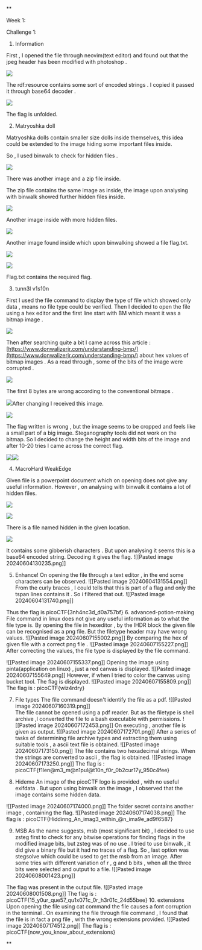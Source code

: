 **

Week 1: 

Challenge 1:

1. Information
    

First , I opened the file through neovim(text editor) and found out that the jpeg header has been modified with photoshop .

![](https://lh7-us.googleusercontent.com/docsz/AD_4nXcpuifNCVci0wMd2P1xUW5vKx-YkgppqTV_0hVB926slaYJlbtvS-pQzr98tHrXufS_iczhH5Qqovqzyx-Er0mRlHkO_ornVIw-hg8ab78QxfkXA1AN87Mt2Es4ZiHdy1UAhL5KM8Ihsu0Gn8hPQ8eT6KxH?key=N3QcwmYrq-KgaYkAvO2Yfw)

The rdf:resource contains some sort of encoded strings . I copied it passed it through base64 decoder .

![](https://lh7-us.googleusercontent.com/docsz/AD_4nXfRzqWyJIJCA-IR0LKAwAhi8da6foUuHvHehN2fMJ0Z_W-JROYGPmy30rAjigjbtbxkLWXHZKz3_UelO-laj7pFFK2uJ8OIPeqFIUKbdoU0Ihygev0r5mAJIldytuaG4WckSLXrXf2yGhphguqyxqzOWpug?key=N3QcwmYrq-KgaYkAvO2Yfw)

The flag is unfolded.

  

2. Matryoshka doll
    

Matryoshka dolls contain smaller size dolls inside themselves, this idea could be extended to the image hiding some important files inside.

So , I used binwalk to check for hidden files . 

![](https://lh7-us.googleusercontent.com/docsz/AD_4nXedkpIgdtwr4QgLr-2HEVfyoZmU_bD46H756AIhzeVcT4YRXMONCwG2G1vm5K4xW-IaJjTJGIoHIUm9B1ng2X3U4YvOZvwqLgrv1ZXnvuZfj2rNDszN3h9Mnx5GOKbbLGc9ru0WkcEY9xsWVqPkC3KFWiiB?key=N3QcwmYrq-KgaYkAvO2Yfw)

There was another image and a zip file inside.

The zip file contains the same image as inside, the image upon analysing with binwalk showed further hidden files inside.

![](https://lh7-us.googleusercontent.com/docsz/AD_4nXfnB2A5n47PCDDLRv2kwbVzSnYHozfv3W-adQi_JKmOT5c15FeH_pBeWcXzdGVMnmf4qer3O3GC7jii2pUVlLY0uw8oBmy9nJM5AKeqZ3esp_cix-y1wDTSJX5uAHAT_B9l_g15TcST-WBonKh9r88fDjs?key=N3QcwmYrq-KgaYkAvO2Yfw)

Another image inside with more hidden files.

![](https://lh7-us.googleusercontent.com/docsz/AD_4nXe4rvyQERVDeEP9995shYfR2hKyXCX7oavkPY9sihLyUWK4zyzuorXmSLStOwmuvIQoDxERiBDxBouh9_ESf5lpRyDetJjN7TX32RgQnM4y6se47YUTwyZQJkyQY9mV4TmSMLLY7HKC_uxsK_I_wRTcgaE5?key=N3QcwmYrq-KgaYkAvO2Yfw)

Another image found inside which upon binwalking showed a file flag.txt.

![](https://lh7-us.googleusercontent.com/docsz/AD_4nXeOJHS3Aq7BRWneZDEIChjvAaBfTpM-gO5P0l51cnvww61hohlQe2W0F91ly9-KR6RBDDr0P35ivLvPNBkeKw5J7442MRQzRujHeUeUsyWYyRggfYglyp4tWUBAx10ato-CcGl5Okg2KepwBzKR_p_LPxDM?key=N3QcwmYrq-KgaYkAvO2Yfw)

![](https://lh7-us.googleusercontent.com/docsz/AD_4nXeTx3Anm_ghYshUY9wG-Cbb2WFz-6T1MRo96yDGlHuGO4ZZ2GOkMMIjds_iea0WXwzvr1qBOlBpRJMkJVigNhpGSvCTAkQ9USIdTTOFgHlxJUInT8jnx8mTEPivWFt17Flbu3evAVBXV5hL8tXlYYiYmnh-?key=N3QcwmYrq-KgaYkAvO2Yfw)

Flag.txt contains the required flag.

  

3. tunn3l v1s10n
    

First I used the file command to display the type of file which showed only data , means no file type could be verified. Then I decided to open the file using a hex editor and the first line start with BM which meant it was a bitmap image .

![](https://lh7-us.googleusercontent.com/docsz/AD_4nXedAamxGpISCb98cgbXqK5Ck4GdyUfvZt-OpBmXMtjFPs3G__yu3LR4yZnVfV7fALlXbYqIN7ttaCwWXFoPm-0y0h0KTt-AugWe_s58ECXDt5UIRLg6TxlkkOKgHLYPsflimkB_fp9hQJ7KtAhxQf0NXD8?key=N3QcwmYrq-KgaYkAvO2Yfw)

Then after searching quite a bit I came across this article : [https://www.donwalizerjr.com/understanding-bmp/](https://www.donwalizerjr.com/understanding-bmp/) about hex values of bitmap images . As a read through , some of the bits of the image were corrupted .

![](https://lh7-us.googleusercontent.com/docsz/AD_4nXcMgTE6NbGz2g909zq6gMaHgQt_Z_ogggn4EkuNUZi1j2qjOf28lEEq0iWdR0-G-G3-4bOhscmwBktzY8iejwm-M018PYS-dfrnybnCPtLInuaZMvme99uWFWQIQeN0QPmbmYNez43Csg87dSvJjfOWbvM?key=N3QcwmYrq-KgaYkAvO2Yfw)

The first 8 bytes are wrong according to the conventional bitmaps .

![](https://lh7-us.googleusercontent.com/docsz/AD_4nXc8ogt8aHslARxggMKGprNE6DsVAUu2aT2dMK4yAOGl-KQ69xoVDDyfoNA0z7O7ORjrXNs6GGdXmTIEYSZb7Q8aauRmjI2vCGxIQnx1fA7XGLqslOVOfrvSSLr43qUKgqornKXZHBjl4PeXZOYD2xhb5dM?key=N3QcwmYrq-KgaYkAvO2Yfw)After changing I received this image. 

![](https://lh7-us.googleusercontent.com/docsz/AD_4nXfEEXwGQAYhH5b-asM7kGkkSlyfGILuUKaKwCqklV2_2HXCbpyZkdCEQwjDj4sB_eYe6i8eKLoKmyvoWAjmtyv-3GZHeWLmN2qtTUWK-HQxuEwUSscLme-4CiJn9efYhrhEoMU53qW0arG7e5oZL5YeODU?key=N3QcwmYrq-KgaYkAvO2Yfw)

The flag written is wrong , but the image seems to be cropped and feels like a small part of a big image. Steganography tools did not work on the bitmap. So I decided to change the height and width bits of the image and after 10-20 tries I came across the correct flag.

![](https://lh7-us.googleusercontent.com/docsz/AD_4nXe-cuFAc1wMzL9OcLWpWOtgQV8CR7N_Sy5_PwcBHHPz-OkLkf6oclfF3hR0IRQ30-pzC7Ksnfzezg-qcUE0nKWMryc5RvJ7sRI_nuJHbU6pyIAbBOinSwh8d0Cm-2yfwaTycokvLXl6iSgxujVlGl1DNzRf?key=N3QcwmYrq-KgaYkAvO2Yfw)![](https://lh7-us.googleusercontent.com/docsz/AD_4nXfUy-1LvHgI9-vPLLxLlGuYPFeUavMTqDUsdaivbC3A63i9MqKY33clRzPR0M_ccXS31zczdPf_2KO1o244hNr_RzR58nG6EFal0qDochbuByo1iRFhIAXH6Ofg4IWvQ_ABdjILdXVPgSRlYZYR3SeFhZQx?key=N3QcwmYrq-KgaYkAvO2Yfw)

  

4. MacroHard WeakEdge
    

Given file is a powerpoint document which on opening does not give any useful information. However , on analysing with binwalk it contains a lot of hidden files.

![](https://lh7-us.googleusercontent.com/docsz/AD_4nXd4BRoUfCPe7FRQRQMYM9s1_1yirZ1wb2RXo_ISYsK3DzD0hk5Pf1i50WyAQ6gyJhAHyUH-AYmRsLXDv4QFKwQYZpKh0xlhuJ27-iOTZ09qdzszlaHGYvbU3cPwiLve680MmBdSydb2BGJ4TORjMLWfnddi?key=N3QcwmYrq-KgaYkAvO2Yfw)

![](https://lh7-us.googleusercontent.com/docsz/AD_4nXf0pdZEzIW-rJxlrpy5s6ggEfNbyIcQnJf6aIvDFMO0m8Juc6Or8vM524EkCDx0rxV9GP3ITANXoUKhDRJqf5dJ1T-UmMPpl7SVbzerUh2B3xD_lP_5Ey5m4XTC1VTq2VelAFEZYf3rlE0ZPvW44sJSsEo?key=N3QcwmYrq-KgaYkAvO2Yfw)

There is a file named hidden in the given location.

![](https://lh7-us.googleusercontent.com/docsz/AD_4nXcVfkOWyhAJbFIe8uPkb4mVQtVvBKWuYoyjkZg1eR6RVNNCod4cC-aWIt9aFmuFOVO7fN9w8IV7hwtqqYBTWK9QALSChuogg5TO7pes1uW8q6FBd3xdoHErHcoeAUEVtaWhp7Hy1Pai2uK9vVxsbooeeivG?key=N3QcwmYrq-KgaYkAvO2Yfw)

It contains some gibberish characters . But upon analysing it seems this is a base64 encoded string. Decoding it gives the flag.
![[Pasted image 20240604130235.png]]

5. Enhance!
On opening the file through a text editor , in the end some characters can be observed.
![[Pasted image 20240604131554.png]]
 From the curly braces , I could tells that this is part of a flag and only the tspan lines contains it . So i filtered that out.
 ![[Pasted image 20240604131740.png]]

 Thus the flag is picoCTF{3nh4nc3d_d0a757bf}
6. advanced-potion-making
File command in linux does not give any useful information as to what the file type is.
By opening the file in hexeditor , by the IHDR block the given file can be recognised as a png file. But the  filetype header may have wrong values.
![[Pasted image 20240607155002.png]]
By comparing the hex of given file with a correct png file .
 ![[Pasted image 20240607155227.png]]
After correcting the values, the file type is displayed by the file command.

![[Pasted image 20240607155337.png]]
Opening the image using pinta(application on linux) , just a red canvas is displayed.
![[Pasted image 20240607155649.png]]
However, if when I tried to color the canvas using bucket tool. The flag is displayed.
![[Pasted image 20240607155809.png]]
The flag is : picoCTF{wiz4rdry}
	
7. File types
The file command doesn't identify the file as a pdf.
![[Pasted image 20240607160319.png]]				
The file cannot be opened using a pdf reader. But as the filetype is shell archive ,I converted the file to a bash executable with permissions.
![[Pasted image 20240607172453.png]]
On executing , another file is given as output.
![[Pasted image 20240607172701.png]]
After a series of tasks of determining file archive types and extracting them using suitable tools , a ascii text file is obtained.
![[Pasted image 20240607173150.png]]
The file contains two hexadecimal strings. When the strings are converted to ascii , the flag is obtained.
![[Pasted image 20240607173250.png]]
The flag is : picoCTF{f1len@m3_m@n1pul@t10n_f0r_0b2cur17y_950c4fee}

8. Hideme
An image of the picoCTF logo is provided , with no useful exifdata . But upon using binwalk on the image , I observed that the image contains some hidden data.

![[Pasted image 20240607174000.png]]
The folder secret contains another image , containing the flag.
![[Pasted image 20240607174038.png]]
The flag is : picoCTF{Hiddinng_An_imag3_within_@n_ima9e_ad9f6587}

9. MSB
As the name suggests, msb (most significant bit) , I decided to use zsteg first to check for any bitwise operations for finding flags in the modified image bits, but zsteg was of no use . I tried to use binwalk , it did give a binary file but it had no traces of a flag. So , last option was stegsolve which could be used to get the msb from an image. After some tries with different variation of r , g and b bits , when all the three bits were selected and output to a file.
![[Pasted image 20240608001423.png]]

The flag was present in the output file.
![[Pasted image 20240608001508.png]]
The flag is : picoCTF{15_y0ur_que57_qu1x071c_0r_h3r01c_24d55bee}
10. extensions
Upon opening the file using cat command the file causes a font corruption in the terminal . On examining the file through file command , I found that the file is in fact a png file , with the wrong extensions provided.
![[Pasted image 20240607174512.png]]
The flag is : picoCTF{now_you_know_about_extensions}

**

